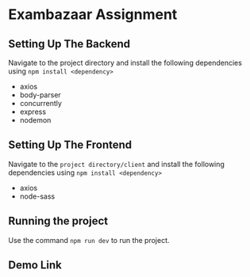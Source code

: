 # Exambazaar Assignment

## Setting Up The Backend

Navigate to the project directory and install the following dependencies using `npm install <dependency>`

* axios
* body-parser
* concurrently
* express
* nodemon

## Setting Up The Frontend

Navigate to the `project directory/client` and install the following dependencies using `npm install <dependency>`

* axios
* node-sass

## Running the project

Use the command `npm run dev` to run the project.

## Demo Link


